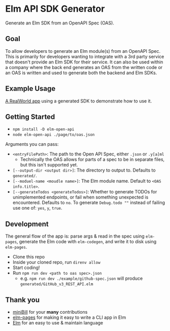 # Elm API SDK Generator

Generate an Elm SDK from an OpenAPI Spec (OAS).

## Goal

To allow developers to generate an Elm module(s) from an OpenAPI Spec. This is primarily for developers wanting to integrate with a 3rd party service that doesn't provide an Elm SDK for their service. It can also be used within a company where the back end generates an OAS from the written code or an OAS is written and used to generate both the backend and Elm SDKs.

## Example Usage

[A RealWorld app](https://github.com/wolfadex/realworld-app) using a generated SDK to demonstrate how to use it.

## Getting Started

- `npm install -D elm-open-api`
- `node elm-open-api ./page/to/oas.json`

Arguments you can pass:

- `<entryFilePath>`: The path to the Open API Spec, either `.json` or `.y[a]ml`
  - Technically the OAS allows for parts of a spec to be in separate files, but this isn't supported yet.
- `[--output-dir <output dir>]`: The directory to output to. Defaults to `generated/`.
- `[--moduel-name <moudle name>]`: The Elm module name. Default to `<OAS info.title>`.
- `[--generateTodos <generateTodos>]`: Whether to generate TODOs for unimplemented endpoints, or fail when something unexpected is encountered. Defaults to `no`. To generate `Debug.todo ""` instead of failing use one of: `yes`, `y`, `true`.

## Development

The general flow of the app is: parse args & read in the spec using `elm-pages`, generate the Elm code with `elm-codegen`, and write it to disk using `elm-pages`.

- Clone this repo
- Inside your cloned repo, run `direnv allow`
- Start coding!
- Run `npm run dev <path to oas spec>.json`
  - e.g. `npm run dev ./example/github-spec.json` will produce `generated/GitHub_v3_REST_API.elm`

## Thank you

- [miniBill](https://github.com/miniBill/) for your **many** contributions
- [elm-pages](https://elm-pages.com/) for making it easy to write a CLI app in Elm
- [Elm](https://elm-lang.org/) for an easy to use & maintain language
